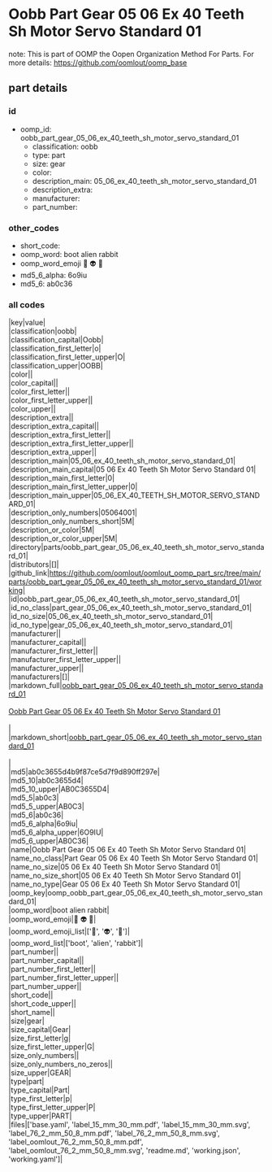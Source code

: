 # Oobb Part Gear 05 06 Ex 40 Teeth Sh Motor Servo Standard 01  

note: This is part of OOMP the Oopen Organization Method For Parts. For more details: https://github.com/oomlout/oomp_base

##  part details





### id
* oomp_id: oobb_part_gear_05_06_ex_40_teeth_sh_motor_servo_standard_01
  * classification: oobb
  * type: part
  * size: gear
  * color: 
  * description_main: 05_06_ex_40_teeth_sh_motor_servo_standard_01
  * description_extra: 
  * manufacturer: 
  * part_number: 

### other_codes
* short_code: 
* oomp_word: boot alien rabbit
* oomp_word_emoji :boot: :alien: :rabbit:
* md5_6_alpha: 6o9iu
* md5_6: ab0c36

### all codes 
|key|value|  
|classification|oobb|  
|classification_capital|Oobb|  
|classification_first_letter|o|  
|classification_first_letter_upper|O|  
|classification_upper|OOBB|  
|color||  
|color_capital||  
|color_first_letter||  
|color_first_letter_upper||  
|color_upper||  
|description_extra||  
|description_extra_capital||  
|description_extra_first_letter||  
|description_extra_first_letter_upper||  
|description_extra_upper||  
|description_main|05_06_ex_40_teeth_sh_motor_servo_standard_01|  
|description_main_capital|05 06 Ex 40 Teeth Sh Motor Servo Standard 01|  
|description_main_first_letter|0|  
|description_main_first_letter_upper|0|  
|description_main_upper|05_06_EX_40_TEETH_SH_MOTOR_SERVO_STANDARD_01|  
|description_only_numbers|05064001|  
|description_only_numbers_short|5M|  
|description_or_color|5M|  
|description_or_color_upper|5M|  
|directory|parts/oobb_part_gear_05_06_ex_40_teeth_sh_motor_servo_standard_01|  
|distributors|[]|  
|github_link|https://github.com/oomlout/oomlout_oomp_part_src/tree/main/parts/oobb_part_gear_05_06_ex_40_teeth_sh_motor_servo_standard_01/working|  
|id|oobb_part_gear_05_06_ex_40_teeth_sh_motor_servo_standard_01|  
|id_no_class|part_gear_05_06_ex_40_teeth_sh_motor_servo_standard_01|  
|id_no_size|05_06_ex_40_teeth_sh_motor_servo_standard_01|  
|id_no_type|gear_05_06_ex_40_teeth_sh_motor_servo_standard_01|  
|manufacturer||  
|manufacturer_capital||  
|manufacturer_first_letter||  
|manufacturer_first_letter_upper||  
|manufacturer_upper||  
|manufacturers|[]|  
|markdown_full|[oobb_part_gear_05_06_ex_40_teeth_sh_motor_servo_standard_01](https://github.com/oomlout/oomlout_oomp_part_src/tree/main/parts/oobb_part_gear_05_06_ex_40_teeth_sh_motor_servo_standard_01/working)<br>[](https://github.com/oomlout/oomlout_oomp_part_src/tree/main/parts/oobb_part_gear_05_06_ex_40_teeth_sh_motor_servo_standard_01/working)<br>[Oobb Part Gear 05 06 Ex 40 Teeth Sh Motor Servo Standard 01](https://github.com/oomlout/oomlout_oomp_part_src/tree/main/parts/oobb_part_gear_05_06_ex_40_teeth_sh_motor_servo_standard_01/working)<br><br>|  
|markdown_short|[oobb_part_gear_05_06_ex_40_teeth_sh_motor_servo_standard_01](https://github.com/oomlout/oomlout_oomp_part_src/tree/main/parts/oobb_part_gear_05_06_ex_40_teeth_sh_motor_servo_standard_01/working)<br><br>|  
|md5|ab0c3655d4b9f87ce5d7f9d890ff297e|  
|md5_10|ab0c3655d4|  
|md5_10_upper|AB0C3655D4|  
|md5_5|ab0c3|  
|md5_5_upper|AB0C3|  
|md5_6|ab0c36|  
|md5_6_alpha|6o9iu|  
|md5_6_alpha_upper|6O9IU|  
|md5_6_upper|AB0C36|  
|name|Oobb Part Gear 05 06 Ex 40 Teeth Sh Motor Servo Standard 01|  
|name_no_class|Part Gear 05 06 Ex 40 Teeth Sh Motor Servo Standard 01|  
|name_no_size|05 06 Ex 40 Teeth Sh Motor Servo Standard 01|  
|name_no_size_short|05 06 Ex 40 Teeth Sh Motor Servo Standard 01|  
|name_no_type|Gear 05 06 Ex 40 Teeth Sh Motor Servo Standard 01|  
|oomp_key|oomp_oobb_part_gear_05_06_ex_40_teeth_sh_motor_servo_standard_01|  
|oomp_word|boot alien rabbit|  
|oomp_word_emoji|:boot: :alien: :rabbit:|  
|oomp_word_emoji_list|[':boot:', ':alien:', ':rabbit:']|  
|oomp_word_list|['boot', 'alien', 'rabbit']|  
|part_number||  
|part_number_capital||  
|part_number_first_letter||  
|part_number_first_letter_upper||  
|part_number_upper||  
|short_code||  
|short_code_upper||  
|short_name||  
|size|gear|  
|size_capital|Gear|  
|size_first_letter|g|  
|size_first_letter_upper|G|  
|size_only_numbers||  
|size_only_numbers_no_zeros||  
|size_upper|GEAR|  
|type|part|  
|type_capital|Part|  
|type_first_letter|p|  
|type_first_letter_upper|P|  
|type_upper|PART|  
|files|['base.yaml', 'label_15_mm_30_mm.pdf', 'label_15_mm_30_mm.svg', 'label_76_2_mm_50_8_mm.pdf', 'label_76_2_mm_50_8_mm.svg', 'label_oomlout_76_2_mm_50_8_mm.pdf', 'label_oomlout_76_2_mm_50_8_mm.svg', 'readme.md', 'working.json', 'working.yaml']|  
